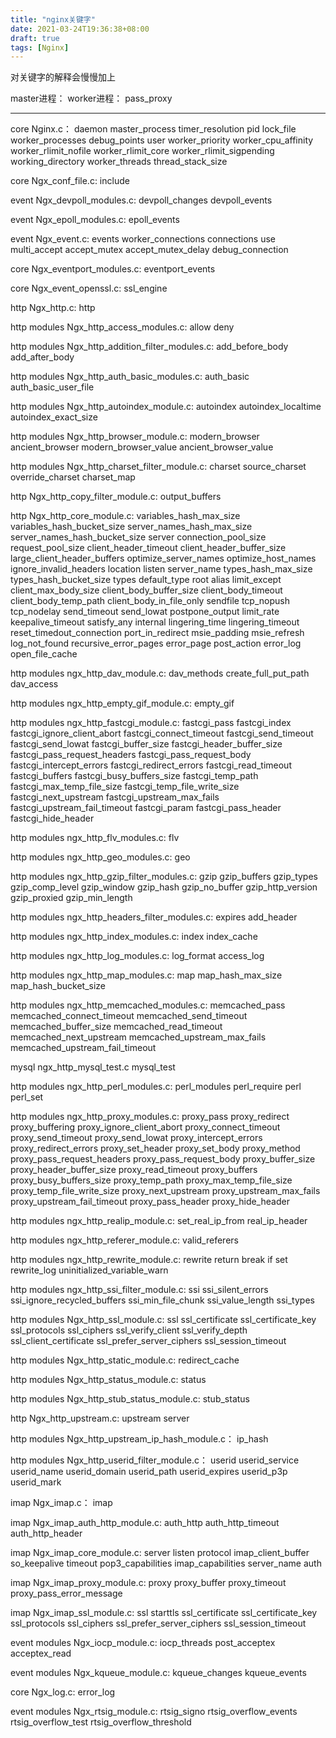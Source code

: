 ```yaml
---
title: "nginx关键字"
date: 2021-03-24T19:36:38+08:00
draft: true
tags: [Nginx]
---
```


对关键字的解释会慢慢加上

master进程：
worker进程：
pass_proxy

------

core Nginx.c：
daemon
master_process
timer_resolution
pid
lock_file
worker_processes
debug_points
user
worker_priority
worker_cpu_affinity
worker_rlimit_nofile
worker_rlimit_core
worker_rlimit_sigpending
working_directory
worker_threads
thread_stack_size


core Ngx_conf_file.c:
include


event Ngx_devpoll_modules.c:
devpoll_changes
devpoll_events


event Ngx_epoll_modules.c:
epoll_events


event Ngx_event.c:
events
worker_connections
connections
use
multi_accept
accept_mutex
accept_mutex_delay
debug_connection


core Ngx_eventport_modules.c:
eventport_events


core Ngx_event_openssl.c:
ssl_engine


http Ngx_http.c:
http


http modules Ngx_http_access_modules.c:
allow
deny


http modules Ngx_http_addition_filter_modules.c:
add_before_body
add_after_body


http modules Ngx_http_auth_basic_modules.c:
auth_basic
auth_basic_user_file


http modules Ngx_http_autoindex_module.c:
autoindex
autoindex_localtime
autoindex_exact_size


http modules Ngx_http_browser_module.c:
modern_browser
ancient_browser
modern_browser_value
ancient_browser_value


http modules Ngx_http_charset_filter_module.c:
charset
source_charset
override_charset
charset_map


http Ngx_http_copy_filter_module.c:
output_buffers


http Ngx_http_core_module.c:
variables_hash_max_size
variables_hash_bucket_size
server_names_hash_max_size
server_names_hash_bucket_size
server
connection_pool_size
request_pool_size
client_header_timeout
client_header_buffer_size
large_client_header_buffers
optimize_server_names
optimize_host_names
ignore_invalid_headers
location
listen
server_name
types_hash_max_size
types_hash_bucket_size
types
default_type
root
alias
limit_except
client_max_body_size
client_body_buffer_size
client_body_timeout
client_body_temp_path
client_body_in_file_only
sendfile
tcp_nopush
tcp_nodelay
send_timeout
send_lowat
postpone_output
limit_rate
keepalive_timeout
satisfy_any
internal
lingering_time
lingering_timeout
reset_timedout_connection
port_in_redirect
msie_padding
msie_refresh
log_not_found
recursive_error_pages
error_page
post_action
error_log
open_file_cache


http modules ngx_http_dav_module.c:
dav_methods
create_full_put_path
dav_access


http modules ngx_http_empty_gif_module.c:
empty_gif


http modules ngx_http_fastcgi_module.c:
fastcgi_pass
fastcgi_index
fastcgi_ignore_client_abort
fastcgi_connect_timeout
fastcgi_send_timeout
fastcgi_send_lowat
fastcgi_buffer_size
fastcgi_header_buffer_size
fastcgi_pass_request_headers
fastcgi_pass_request_body
fastcgi_intercept_errors
fastcgi_redirect_errors
fastcgi_read_timeout
fastcgi_buffers
fastcgi_busy_buffers_size
fastcgi_temp_path
fastcgi_max_temp_file_size
fastcgi_temp_file_write_size
fastcgi_next_upstream
fastcgi_upstream_max_fails
fastcgi_upstream_fail_timeout
fastcgi_param
fastcgi_pass_header
fastcgi_hide_header


http modules ngx_http_flv_modules.c:
flv


http modules ngx_http_geo_modules.c:
geo


http modules ngx_http_gzip_filter_modules.c:
gzip
gzip_buffers
gzip_types
gzip_comp_level
gzip_window
gzip_hash
gzip_no_buffer
gzip_http_version
gzip_proxied
gzip_min_length


http modules ngx_http_headers_filter_modules.c:
expires
add_header


http modules ngx_http_index_modules.c:
index
index_cache


http modules ngx_http_log_modules.c:
log_format
access_log


http modules ngx_http_map_modules.c:
map
map_hash_max_size
map_hash_bucket_size


http modules ngx_http_memcached_modules.c:
memcached_pass
memcached_connect_timeout
memcached_send_timeout
memcached_buffer_size
memcached_read_timeout
memcached_next_upstream
memcached_upstream_max_fails
memcached_upstream_fail_timeout


mysql ngx_http_mysql_test.c
mysql_test


http modules ngx_http_perl_modules.c:
perl_modules
perl_require
perl
perl_set


http modules ngx_http_proxy_modules.c:
proxy_pass
proxy_redirect
proxy_buffering
proxy_ignore_client_abort
proxy_connect_timeout
proxy_send_timeout
proxy_send_lowat
proxy_intercept_errors
proxy_redirect_errors
proxy_set_header
proxy_set_body
proxy_method
proxy_pass_request_headers
proxy_pass_request_body
proxy_buffer_size
proxy_header_buffer_size
proxy_read_timeout
proxy_buffers
proxy_busy_buffers_size
proxy_temp_path
proxy_max_temp_file_size
proxy_temp_file_write_size
proxy_next_upstream
proxy_upstream_max_fails
proxy_upstream_fail_timeout
proxy_pass_header
proxy_hide_header


http modules ngx_http_realip_module.c:
set_real_ip_from
real_ip_header


http modules ngx_http_referer_module.c:
valid_referers


http modules ngx_http_rewrite_module.c:
rewrite
return
break
if
set
rewrite_log
uninitialized_variable_warn


http modules ngx_http_ssi_filter_module.c:
ssi
ssi_silent_errors
ssi_ignore_recycled_buffers
ssi_min_file_chunk
ssi_value_length
ssi_types


http modules Ngx_http_ssl_module.c:
ssl
ssl_certificate
ssl_certificate_key
ssl_protocols
ssl_ciphers
ssl_verify_client
ssl_verify_depth
ssl_client_certificate
ssl_prefer_server_ciphers
ssl_session_timeout


http modules Ngx_http_static_module.c:
redirect_cache


http modules Ngx_http_status_module.c:
status


http modules Ngx_http_stub_status_module.c:
stub_status


http Ngx_http_upstream.c:
upstream
server


http modules Ngx_http_upstream_ip_hash_module.c：
ip_hash


http modules Ngx_http_userid_filter_module.c：
userid
userid_service
userid_name
userid_domain
userid_path
userid_expires
userid_p3p
userid_mark


imap Ngx_imap.c：
imap


imap Ngx_imap_auth_http_module.c:
auth_http
auth_http_timeout
auth_http_header


imap Ngx_imap_core_module.c:
server
listen
protocol
imap_client_buffer
so_keepalive
timeout
pop3_capabilities
imap_capabilities
server_name
auth


imap Ngx_imap_proxy_module.c:
proxy
proxy_buffer
proxy_timeout
proxy_pass_error_message


imap Ngx_imap_ssl_module.c:
ssl
starttls
ssl_certificate
ssl_certificate_key
ssl_protocols
ssl_ciphers
ssl_prefer_server_ciphers
ssl_session_timeout


event modules Ngx_iocp_module.c:
iocp_threads
post_acceptex
acceptex_read


event modules Ngx_kqueue_module.c:
kqueue_changes
kqueue_events


core Ngx_log.c:
error_log


event modules Ngx_rtsig_module.c:
rtsig_signo
rtsig_overflow_events
rtsig_overflow_test
rtsig_overflow_threshold